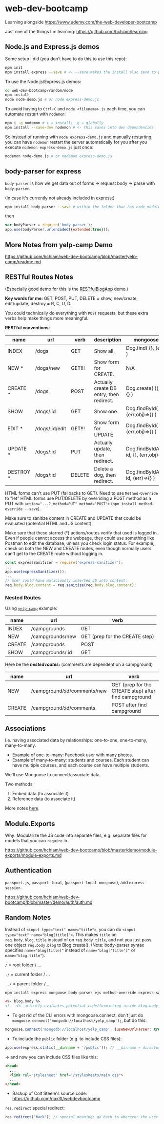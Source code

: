 # web-dev-bootcamp
Learning alongside https://www.udemy.com/the-web-developer-bootcamp

Just one of the things I'm learning: https://github.com/hchiam/learning

## Node.js and Express.js demos

Some setup I did (you don't have to do this to use this repo):
```bash
npm init
npm install express --save # <- --save makes the install also save to package.json
```

To use the Node.js/Express.js demos:
```bash
cd web-dev-bootcamp/random/node
npm install
node node-demo.js # or node express-demo.js
```

To avoid having to `Ctrl+C` and `node <filename>.js` each time, you can automate restart with `nodemon`:
```bash
npm i -g nodemon # i = install; -g = globally
npm install --save-dev nodemon # <- this saves into dev dependencies
```

So instead of running with `node express-demo.js` and manually restarting, you can have `nodemon` restart the server automatically for you after you execute `nodemon express-demo.js` just once:

```bash
nodemon node-demo.js # or nodemon express-demo.js
```

## body-parser for express

`body-parser` is how we get data out of forms -> request body -> parse with `body-parser`.

(In case it's currently not already included in express:)

```bash
npm install body-parser --save # within the folder that has node_modules INSIDE of it
```

then

```js
var bodyParser = require('body-parser');
app.use(bodyParser.urlencoded({extended:true}));
```

## More Notes from yelp-camp Demo

<https://github.com/hchiam/web-dev-bootcamp/blob/master/yelp-camp/readme.md>

## RESTful Routes Notes

(Especially good demo for this is the [RESTfulBlogApp](https://github.com/hchiam/web-dev-bootcamp/tree/master/demo/RESTfulBlogApp) demo.)

**Key words for me:** GET, POST, PUT, DELETE **=** show, new/create, edit/update, destroy **=** R, C, U, D.

You could technically do everything with `POST` requests, but these extra verbs help make things more meaningful.

**RESTful conventions:**

| name      | url           | verb        | description                             | mongoose method
| ----------|---------------|-------------|-----------------------------------------|-------------------------
| INDEX     | /dogs         | GET         | Show all.                               | Dog.find( {}, (err,obj)=>{} )
| NEW *     | /dogs/new     | GET!!!      | Show form for CREATE.                   | N/A
| CREATE *  | /dogs         | POST        | Actually create DB entry, then redirect.| Dog.create( {}, (err,obj)=>{} )
| SHOW      | /dogs/:id     | GET         | Show one.                               | Dog.findById( id, (err,obj)=>{} )
| EDIT *    | /dogs/:id/edit| GET!!!      | Show form for UPDATE.                   | Dog.findById( id, (err,obj)=>{} )
| UPDATE *  | /dogs/:id     | PUT         | Actually update, then redirect.         | Dog.findByIdAndUpdate( id, {}, (err,obj)=>{} )
| DESTROY * | /dogs/:id     | DELETE      | Delete a dog, then redirect.            | Dog.findByIdAndRemove( id, (err)=>{} )

HTML forms can't use PUT (fallbacks to GET). Need to use `Method-Override` to "let" HTML forms use PUT/DELETE by overriding a POST method as a PUT with `action="...?_method=PUT" method="POST">` (`npm install method-override --save`).

Make sure to sanitize content in CREATE and UPDATE that could be evaluated (potential HTML and JS content).

Make sure that these starred (*) actions/routes verify that used is logged in. Even if people cannot access the webpage, they could use something like Postman to edit the database, unless you check login status. For example, check on both the NEW and CREATE routes, even though normally users can't get to the CREATE route without logging in.

```js
const expressSanitizer = require('express-sanitizer');
...
app.use(expressSanitizer());
...
// user could have maliciously inserted JS into content:
req.body.blog.content = req.sanitize(req.body.blog.content);
```

### Nested Routes

Using [`yelp-camp`](https://github.com/hchiam/web-dev-bootcamp/tree/master/yelp-camp) example:

| name      | url               | verb
| ----------|-------------------|-------------
| INDEX     | /campgrounds      | GET
| NEW       | /campgrounds/new  | GET (prep for the CREATE step)
| CREATE    | /campgrounds      | POST
| SHOW      | /campgrounds/:id  | GET

Here be the ***nested routes:*** (comments are dependent on a campground)

| name      | url                          | verb
| ----------|------------------------------|-------------
| NEW       | /campground/:id/comments/new | GET (prep for the CREATE step) after find campground
| CREATE    | /campground/:id/comments     | POST after find campground

## Associations

I.e. having associated data by relationships: one-to-one, one-to-many, many-to-many.

* Example of one-to-many: Facebook user with many photos.
* Example of many-to-many: students and courses. Each student can have multiple courses, and each course can have multiple students.

We'll use Mongoose to connect/associate data.

Two methods:

1) Embed data (to associate it)
2) Reference data (to associate it)

More notes [here](https://github.com/hchiam/web-dev-bootcamp/blob/master/demo/associations/associations.md).

## Module.Exports

Why: Modularize the JS code into separate files, e.g. separate files for models that you can `require` in.

<https://github.com/hchiam/web-dev-bootcamp/blob/master/demo/module-exports/module-exports.md>

## Authentication

`passport.js`, `passport-local`, (`passport-local-mongoose`), and `express-session`.

<https://github.com/hchiam/web-dev-bootcamp/blob/master/demo/auth/auth.md>

## Random Notes

Instead of `<input type="text" name="title">`, you can do `<input type="text" name="blog[title]">`. This makes `title` on `req.body.blog.title` instead of on `req.body.title`, and not you just pass one object `req.body.blog` to Blog.create(). (Note: body-parser syntax specifies `name="blog[title]"` instead of `name="blog['title']"` or `name="blog.title"`).

`/` = root folder / ...

`./` = current folder / ...

`../` = parent folder / ...

```bash
npm install express mongoose body-parser ejs method-override express-sanitizer passport passport-local passport-local-mongoose express-session --save
```

```html
<%- blog.body %>
<!-- <%- actually evaluates potential code/formatting inside blog.body (which you can sanitize with express-sanitizer) -->
```

* To get rid of the CLI errors with mongoose.connect, don't just do `mongoose.connect('mongodb://localhost/yelp_camp');`, but do this:

```js
mongoose.connect('mongodb://localhost/yelp_camp', {useNewUrlParser: true, useUnifiedTopology: true}); // find yelp_camp DB (and create it if it doesn't exist)
```

* To include the `public` folder (e.g. to include CSS files):

```js
app.use(express.static(__dirname + '/public')); // __dirname = directory script lives in
```

-> and now you can include CSS files like this:

```html
<head>
  ...
  <link rel="stylesheet" href="/stylesheets/main.css">
  ...
</head>
```

* Backup of Colt Steele's source code: <https://github.com/nax3t/webdevbootcamp>

`res.redirect` special redirect:

```js
res.redirect('back'); // special meaning: go back to wherever the user was last
```
